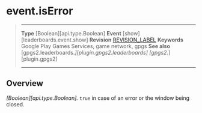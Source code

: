 # event.isError

> --------------------- ------------------------------------------------------------------------------------------
> __Type__              [Boolean][api.type.Boolean]
> __Event__             [show][leaderboards.event.show]
> __Revision__          [REVISION_LABEL](REVISION_URL)
> __Keywords__          Google Play Games Services, game network, gpgs
> __See also__          [gpgs2.leaderboards.*][plugin.gpgs2.leaderboards]
>                       [gpgs2.*][plugin.gpgs2]
> --------------------- ------------------------------------------------------------------------------------------

## Overview

_[Boolean][api.type.Boolean]._ `true` in case of an error or the window being closed.